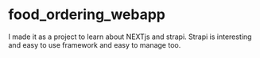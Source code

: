 # food_ordering_webapp 

I made it as a project to learn about NEXTjs and strapi.
Strapi is interesting and easy to use framework and easy to manage too.
